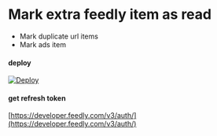 # Mark extra feedly item as read

* Mark duplicate url items
* Mark ads item

#### deploy

[![Deploy](https://www.herokucdn.com/deploy/button.png)](https://heroku.com/deploy)

#### get refresh token

[https://developer.feedly.com/v3/auth/](https://developer.feedly.com/v3/auth/)
